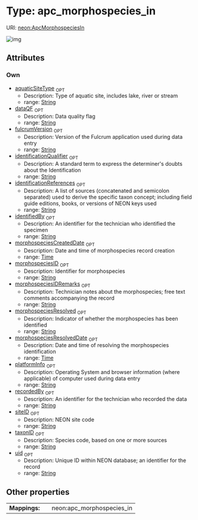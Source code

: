 
# Type: apc_morphospecies_in




URI: [neon:ApcMorphospeciesIn](https://data.neonscience.org/ApcMorphospeciesIn)


![img](http://yuml.me/diagram/nofunky;dir:TB/class/[ApcMorphospeciesIn&#124;uid:string%20%3F;siteID:string%20%3F;identificationReferences:string%20%3F;taxonID:string%20%3F;identificationQualifier:string%20%3F;recordedBy:string%20%3F;morphospeciesID:string%20%3F;identifiedBy:string%20%3F;morphospeciesIDRemarks:string%20%3F;dataQF:string%20%3F;aquaticSiteType:string%20%3F;fulcrumVersion:string%20%3F;platformInfo:string%20%3F;morphospeciesCreatedDate:time%20%3F;morphospeciesResolved:string%20%3F;morphospeciesResolvedDate:time%20%3F])

## Attributes


### Own

 * [aquaticSiteType](aquaticSiteType.md)  <sub>OPT</sub>
    * Description: Type of aquatic site, includes lake, river or stream
    * range: [String](types/String.md)
 * [dataQF](dataQF.md)  <sub>OPT</sub>
    * Description: Data quality flag
    * range: [String](types/String.md)
 * [fulcrumVersion](fulcrumVersion.md)  <sub>OPT</sub>
    * Description: Version of the Fulcrum application used during data entry
    * range: [String](types/String.md)
 * [identificationQualifier](identificationQualifier.md)  <sub>OPT</sub>
    * Description: A standard term to express the determiner's doubts about the Identification
    * range: [String](types/String.md)
 * [identificationReferences](identificationReferences.md)  <sub>OPT</sub>
    * Description: A list of sources (concatenated and semicolon separated) used to derive the specific taxon concept; including field guide editions, books, or versions of NEON keys used
    * range: [String](types/String.md)
 * [identifiedBy](identifiedBy.md)  <sub>OPT</sub>
    * Description: An identifier for the technician who identified the specimen
    * range: [String](types/String.md)
 * [morphospeciesCreatedDate](morphospeciesCreatedDate.md)  <sub>OPT</sub>
    * Description: Date and time of morphospecies record creation
    * range: [Time](types/Time.md)
 * [morphospeciesID](morphospeciesID.md)  <sub>OPT</sub>
    * Description: Identifier for morphospecies
    * range: [String](types/String.md)
 * [morphospeciesIDRemarks](morphospeciesIDRemarks.md)  <sub>OPT</sub>
    * Description: Technician notes about the morphospecies; free text comments accompanying the record
    * range: [String](types/String.md)
 * [morphospeciesResolved](morphospeciesResolved.md)  <sub>OPT</sub>
    * Description: Indicator of whether the morphospecies has been identified
    * range: [String](types/String.md)
 * [morphospeciesResolvedDate](morphospeciesResolvedDate.md)  <sub>OPT</sub>
    * Description: Date and time of resolving the morphospecies identification
    * range: [Time](types/Time.md)
 * [platformInfo](platformInfo.md)  <sub>OPT</sub>
    * Description: Operating System and browser information (where applicable) of computer used during data entry
    * range: [String](types/String.md)
 * [recordedBy](recordedBy.md)  <sub>OPT</sub>
    * Description: An identifier for the technician who recorded the data
    * range: [String](types/String.md)
 * [siteID](siteID.md)  <sub>OPT</sub>
    * Description: NEON site code
    * range: [String](types/String.md)
 * [taxonID](taxonID.md)  <sub>OPT</sub>
    * Description: Species code, based on one or more sources
    * range: [String](types/String.md)
 * [uid](uid.md)  <sub>OPT</sub>
    * Description: Unique ID within NEON database; an identifier for the record
    * range: [String](types/String.md)

## Other properties

|  |  |  |
| --- | --- | --- |
| **Mappings:** | | neon:apc_morphospecies_in |

